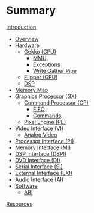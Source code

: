 # Summary

[Introduction](introduction.md)

- [Overview](overview.md)
- [Hardware](hardware.md)
  - [Gekko (CPU)](hw/gekko.md)
    - [MMU](hw/cpu/mmu.md)
    - [Exceptions](hw/cpu/exceptions.md)
    - [Write Gather Pipe](hw/cpu/wpar.md)
  - [Flipper (GPU)](hw/flipper.md)
  - [DSP](hw/dsp.md)
- [Memory Map](memory-map.md)
- [Graphics Processor (GX)](graphics-processor.md)
  - [Command Processor (CP)](gx/command-processor.md)
    - [FIFO](gx/cp/fifo.md)
    - [Commands](gx/cp/commands.md)
  - [Pixel Engine (PE)](gx/pixel-engine.md)
- [Video Interface (VI)](video-interface.md)
  - [Analog Video](vi/analog-video.md)
- [Processor Interface (PI)](processor-interface.md)
- [Memory Interface (MI)]()
- [DSP Interface (DSPI)](dsp-interface.md)
- [DVD Interface (DI)]()
- [Serial Interface (SI)]()
- [External Interface (EXI)]()
- [Audio Interface (AI)]()
- [Software]()
  - [ABI](software/abi.md)

[Resources](resources.md)
